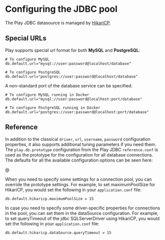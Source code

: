 <!--- Copyright (C) from 2022 The Play Framework Contributors <https://github.com/playframework>, 2011-2021 Lightbend Inc. <https://www.lightbend.com> -->

# Configuring the JDBC pool

The Play JDBC datasource is managed by [HikariCP](https://github.com/brettwooldridge/HikariCP).

## Special URLs

Play supports special url format for both **MySQL** and **PostgreSQL**:

```properties
# To configure MySQL
db.default.url="mysql://user:password@localhost/database"

# To configure PostgreSQL
db.default.url="postgres://user:password@localhost/database"
```

A non-standard port of the database service can be specified:

```properties
# To configure MySQL running in Docker
db.default.url="mysql://user:password@localhost:port/database"

# To configure PostgreSQL running in Docker
db.default.url="postgres://user:password@localhost:port/database"
```

## Reference

In addition to the classical `driver`, `url`, `username`, `password` configuration properties, it also supports additional tuning parameters if you need them.  The `play.db.prototype` configuration from the Play JDBC `reference.conf` is used as the prototype for the configuration for all database connections.  The defaults for all the available configuration options can be seen here:

@[](/confs/play-jdbc/reference.conf)

When you need to specify some settings for a connection pool, you can override the prototype settings.  For example, to set maximumPoolSize for HikariCP, you would set the following in your `application.conf` file:

```properties
db.default.hikaricp.maximumPoolSize = 15
```

In case you need to specify some driver-specific properties for connections in the pool, you can set them in the dataSource configuration. For example, to set queryTimeout of the jdbc SQLServerDriver using HikariCP, you would set the following in your `application.conf` file:

```properties
db.default.hikaricp.dataSource.queryTimeout = 15
```
